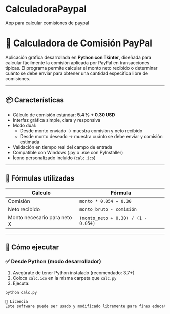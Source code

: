 # CalculadoraPaypal
App para calcular comisiones de paypal


# 💸 Calculadora de Comisión PayPal

Aplicación gráfica desarrollada en **Python con Tkinter**, diseñada para calcular fácilmente la comisión aplicada por PayPal en transacciones típicas. El programa permite calcular el monto neto recibido o determinar cuánto se debe enviar para obtener una cantidad específica libre de comisiones.

---

## 📦 Características

- Cálculo de comisión estándar: **5.4 % + 0.30 USD**
- Interfaz gráfica simple, clara y responsiva
- Modo dual:
  - Desde monto enviado → muestra comisión y neto recibido
  - Desde monto deseado → muestra cuánto se debe enviar y comisión estimada
- Validación en tiempo real del campo de entrada
- Compatible con Windows (.py o .exe con PyInstaller)
- Ícono personalizado incluido (`calc.ico`)

---

## 🧮 Fórmulas utilizadas

| Cálculo                       | Fórmula                                                  |
|------------------------------|-----------------------------------------------------------|
| Comisión                     | `monto * 0.054 + 0.30`                                   |
| Neto recibido                | `monto_bruto - comisión`                                 |
| Monto necesario para neto X  | `(monto_neto + 0.30) / (1 - 0.054)`                      |

---

## 🚀 Cómo ejecutar

### ✅ Desde Python (modo desarrollador)

1. Asegúrate de tener Python instalado (recomendado: 3.7+)
2. Coloca `calc.ico` en la misma carpeta que `calc.py`
3. Ejecuta:

```bash
python calc.py

📄 Licencia
Este software puede ser usado y modificado libremente para fines educativos y personales. No se ofrece garantía de exactitud en tarifas financieras.